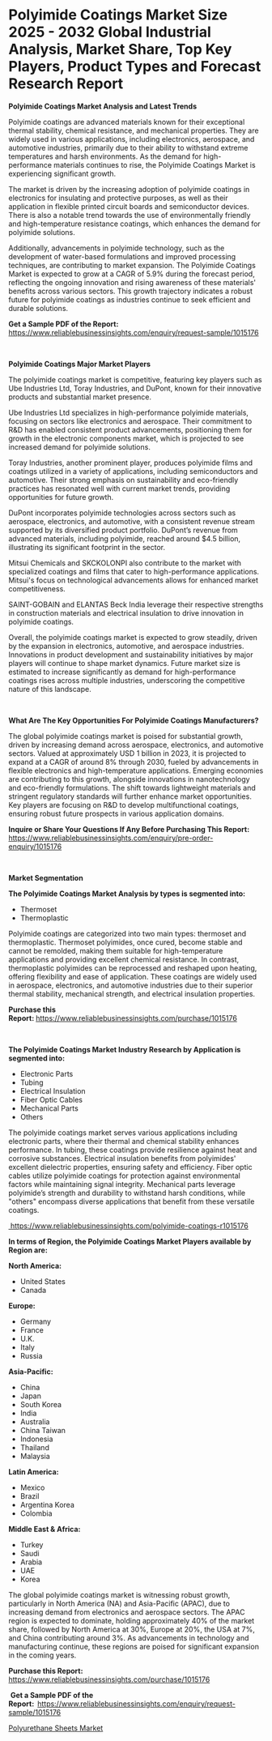 <p><h1>Polyimide Coatings Market Size 2025 - 2032 Global Industrial Analysis, Market Share, Top Key Players, Product Types and Forecast Research Report</h1></p><p><strong>Polyimide Coatings Market Analysis and Latest Trends</strong></p>
<p><p>Polyimide coatings are advanced materials known for their exceptional thermal stability, chemical resistance, and mechanical properties. They are widely used in various applications, including electronics, aerospace, and automotive industries, primarily due to their ability to withstand extreme temperatures and harsh environments. As the demand for high-performance materials continues to rise, the Polyimide Coatings Market is experiencing significant growth.</p><p>The market is driven by the increasing adoption of polyimide coatings in electronics for insulating and protective purposes, as well as their application in flexible printed circuit boards and semiconductor devices. There is also a notable trend towards the use of environmentally friendly and high-temperature resistance coatings, which enhances the demand for polyimide solutions.</p><p>Additionally, advancements in polyimide technology, such as the development of water-based formulations and improved processing techniques, are contributing to market expansion. The Polyimide Coatings Market is expected to grow at a CAGR of 5.9% during the forecast period, reflecting the ongoing innovation and rising awareness of these materials' benefits across various sectors. This growth trajectory indicates a robust future for polyimide coatings as industries continue to seek efficient and durable solutions.</p></p>
<p><strong>Get a Sample PDF of the Report:&nbsp;</strong> <a href="https://www.reliablebusinessinsights.com/enquiry/request-sample/1015176?utm_campaign=3113&utm_medium=2&utm_source=Github&utm_content=ia&utm_term=06032025&utm_id=polyimide-coatings">https://www.reliablebusinessinsights.com/enquiry/request-sample/1015176</a></p>
<p>&nbsp;</p>
<p><strong>Polyimide Coatings Major Market Players</strong></p>
<p><p>The polyimide coatings market is competitive, featuring key players such as Ube Industries Ltd, Toray Industries, and DuPont, known for their innovative products and substantial market presence. </p><p>Ube Industries Ltd specializes in high-performance polyimide materials, focusing on sectors like electronics and aerospace. Their commitment to R&D has enabled consistent product advancements, positioning them for growth in the electronic components market, which is projected to see increased demand for polyimide solutions.</p><p>Toray Industries, another prominent player, produces polyimide films and coatings utilized in a variety of applications, including semiconductors and automotive. Their strong emphasis on sustainability and eco-friendly practices has resonated well with current market trends, providing opportunities for future growth.</p><p>DuPont incorporates polyimide technologies across sectors such as aerospace, electronics, and automotive, with a consistent revenue stream supported by its diversified product portfolio. DuPont’s revenue from advanced materials, including polyimide, reached around $4.5 billion, illustrating its significant footprint in the sector.</p><p>Mitsui Chemicals and SKCKOLONPI also contribute to the market with specialized coatings and films that cater to high-performance applications. Mitsui's focus on technological advancements allows for enhanced market competitiveness.</p><p>SAINT-GOBAIN and ELANTAS Beck India leverage their respective strengths in construction materials and electrical insulation to drive innovation in polyimide coatings.</p><p>Overall, the polyimide coatings market is expected to grow steadily, driven by the expansion in electronics, automotive, and aerospace industries. Innovations in product development and sustainability initiatives by major players will continue to shape market dynamics. Future market size is estimated to increase significantly as demand for high-performance coatings rises across multiple industries, underscoring the competitive nature of this landscape.</p></p>
<p>&nbsp;</p>
<p><strong>What Are The Key Opportunities For Polyimide Coatings Manufacturers?</strong></p>
<p><p>The global polyimide coatings market is poised for substantial growth, driven by increasing demand across aerospace, electronics, and automotive sectors. Valued at approximately USD 1 billion in 2023, it is projected to expand at a CAGR of around 8% through 2030, fueled by advancements in flexible electronics and high-temperature applications. Emerging economies are contributing to this growth, alongside innovations in nanotechnology and eco-friendly formulations. The shift towards lightweight materials and stringent regulatory standards will further enhance market opportunities. Key players are focusing on R&D to develop multifunctional coatings, ensuring robust future prospects in various application domains.</p></p>
<p><strong>Inquire or Share Your Questions If Any Before Purchasing This Report:</strong> <a href="https://www.reliablebusinessinsights.com/enquiry/pre-order-enquiry/1015176?utm_campaign=3113&utm_medium=2&utm_source=Github&utm_content=ia&utm_term=06032025&utm_id=polyimide-coatings">https://www.reliablebusinessinsights.com/enquiry/pre-order-enquiry/1015176</a></p>
<p>&nbsp;</p>
<p><strong>Market Segmentation</strong></p>
<p><strong>The Polyimide Coatings Market Analysis by types is segmented into:</strong></p>
<p><ul><li>Thermoset</li><li>Thermoplastic</li></ul></p>
<p><p>Polyimide coatings are categorized into two main types: thermoset and thermoplastic. Thermoset polyimides, once cured, become stable and cannot be remolded, making them suitable for high-temperature applications and providing excellent chemical resistance. In contrast, thermoplastic polyimides can be reprocessed and reshaped upon heating, offering flexibility and ease of application. These coatings are widely used in aerospace, electronics, and automotive industries due to their superior thermal stability, mechanical strength, and electrical insulation properties.</p></p>
<p><strong>Purchase this Report:&nbsp;</strong><a href="https://www.reliablebusinessinsights.com/purchase/1015176?utm_campaign=3113&utm_medium=2&utm_source=Github&utm_content=ia&utm_term=06032025&utm_id=polyimide-coatings">https://www.reliablebusinessinsights.com/purchase/1015176</a></p>
<p>&nbsp;</p>
<p><strong>The Polyimide Coatings Market Industry Research by Application is segmented into:</strong></p>
<p><ul><li>Electronic Parts</li><li>Tubing</li><li>Electrical Insulation</li><li>Fiber Optic Cables</li><li>Mechanical Parts</li><li>Others</li></ul></p>
<p><p>The polyimide coatings market serves various applications including electronic parts, where their thermal and chemical stability enhances performance. In tubing, these coatings provide resilience against heat and corrosive substances. Electrical insulation benefits from polyimides' excellent dielectric properties, ensuring safety and efficiency. Fiber optic cables utilize polyimide coatings for protection against environmental factors while maintaining signal integrity. Mechanical parts leverage polyimide’s strength and durability to withstand harsh conditions, while "others" encompass diverse applications that benefit from these versatile coatings.</p></p>
<p><a href="https://www.reliablebusinessinsights.com/polyimide-coatings-r1015176?utm_campaign=3113&utm_medium=2&utm_source=Github&utm_content=ia&utm_term=06032025&utm_id=polyimide-coatings">&nbsp;https://www.reliablebusinessinsights.com/polyimide-coatings-r1015176</a></p>
<p><strong>In terms of Region, the Polyimide Coatings Market Players available by Region are:</strong></p>
<p>
    <p> <strong> North America: </strong>
        <ul>
            <li>United States</li>
            <li>Canada</li>
        </ul>
        </p> 
    <p> <strong> Europe: </strong>
        <ul>
            <li>Germany</li>
            <li>France</li>
            <li>U.K.</li>
            <li>Italy</li>
            <li>Russia</li>
        </ul>
        </p> 
    <p> <strong> Asia-Pacific: </strong>
        <ul>
            <li>China</li>
            <li>Japan</li>
            <li>South Korea</li>
            <li>India</li>
            <li>Australia</li>
            <li>China Taiwan</li>
            <li>Indonesia</li>
            <li>Thailand</li>
            <li>Malaysia</li>
        </ul>
        </p> 
    <p> <strong> Latin America: </strong>
        <ul>
            <li>Mexico</li>
            <li>Brazil</li>
            <li>Argentina Korea</li>
            <li>Colombia</li>
        </ul>
        </p> 
    <p> <strong> Middle East & Africa: </strong>
        <ul>
            <li>Turkey</li>
            <li>Saudi</li>
            <li>Arabia</li>
            <li>UAE</li>
            <li>Korea</li>
        </ul>
    </p>
    </p>
<p><p>The global polyimide coatings market is witnessing robust growth, particularly in North America (NA) and Asia-Pacific (APAC), due to increasing demand from electronics and aerospace sectors. The APAC region is expected to dominate, holding approximately 40% of the market share, followed by North America at 30%, Europe at 20%, the USA at 7%, and China contributing around 3%. As advancements in technology and manufacturing continue, these regions are poised for significant expansion in the coming years.</p></p>
<p><strong>Purchase this Report: </strong><a href="https://www.reliablebusinessinsights.com/purchase/1015176?utm_campaign=3113&utm_medium=2&utm_source=Github&utm_content=ia&utm_term=06032025&utm_id=polyimide-coatings">https://www.reliablebusinessinsights.com/purchase/1015176</a></p>
<p>&nbsp;<strong>Get a Sample PDF of the Report:&nbsp;&nbsp;</strong><a href="https://www.reliablebusinessinsights.com/enquiry/request-sample/1015176?utm_campaign=3113&utm_medium=2&utm_source=Github&utm_content=ia&utm_term=06032025&utm_id=polyimide-coatings">https://www.reliablebusinessinsights.com/enquiry/request-sample/1015176</a></p>
<p><strong></strong></p>
<p><p><a href="https://github.com/elodielamto06/Market-Research-Report-List-1/blob/main/polyurethane-sheets-market.md?utm_campaign=3113&utm_medium=2&utm_source=Github&utm_content=ia&utm_term=06032025&utm_id=polyimide-coatings">Polyurethane Sheets Market</a></p></p>